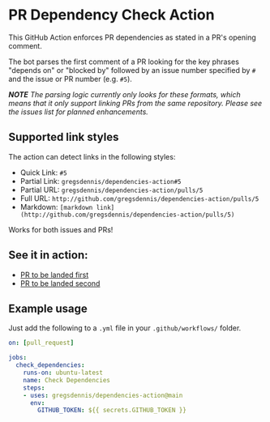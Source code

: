 # PR Dependency Check Action

This GitHub Action enforces PR dependencies as stated in a PR's opening comment.

The bot parses the first comment of a PR looking for the key phrases "depends on" or "blocked by" followed by an issue number specified by `#` and the issue or PR number (e.g. `#5`).

***NOTE** The parsing logic currently only looks for these formats, which means that it only support linking PRs from the same repository.  Please see the issues list for planned enhancements.*

## Supported link styles

The action can detect links in the following styles:

- Quick Link: `#5`
- Partial Link: `gregsdennis/dependencies-action#5`
- Partial URL: `gregsdennis/dependencies-action/pulls/5`
- Full URL: `http://github.com/gregsdennis/dependencies-action/pulls/5`
- Markdown: `[markdown link](http://github.com/gregsdennis/dependencies-action/pulls/5)`

Works for both issues and PRs!

## See it in action:

- [PR to be landed first](http://github.com/gregsdennis/dependencies-action/pulls/4)
- [PR to be landed second](http://github.com/gregsdennis/dependencies-action/pulls/5)

## Example usage

Just add the following to a `.yml` file in your `.github/workflows/` folder.

```yaml
on: [pull_request]

jobs:
  check_dependencies:
    runs-on: ubuntu-latest
    name: Check Dependencies
    steps:
    - uses: gregsdennis/dependencies-action@main
      env:
        GITHUB_TOKEN: ${{ secrets.GITHUB_TOKEN }}
```